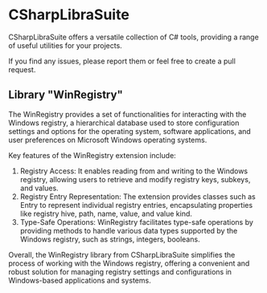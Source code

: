 # CSharpLibraSuite
CSharpLibraSuite offers a versatile collection of C# tools, providing a range of useful utilities for your projects.

If you find any issues, please report them or feel free to create a pull request.


## Library "WinRegistry"
The WinRegistry provides a set of functionalities for interacting with the Windows registry, a hierarchical database used to store configuration settings and options for the operating system, software applications, and user preferences on Microsoft Windows operating systems.

Key features of the WinRegistry extension include:
1) Registry Access: It enables reading from and writing to the Windows registry, allowing users to retrieve and modify registry keys, subkeys, and values.
2) Registry Entry Representation: The extension provides classes such as Entry to represent individual registry entries, encapsulating properties like registry hive, path, name, value, and value kind.
3) Type-Safe Operations: WinRegistry facilitates type-safe operations by providing methods to handle various data types supported by the Windows registry, such as strings, integers, booleans.

Overall, the WinRegistry library from CSharpLibraSuite simplifies the process of working with the Windows registry, offering a convenient and robust solution for managing registry settings and configurations in Windows-based applications and systems.

